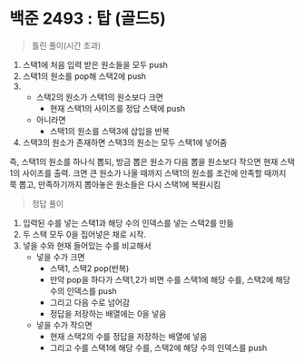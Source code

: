 # 백준 2493 : 탑 (골드5)

> 틀린 풀이(시간 초과)
1. 스택1에 처음 입력 받은 원소들을 모두 push
2. 스택1의 원소를 pop해 스택2에 push
3. 
   - 스택2의 원소가 스택1의 원소보다 크면 
      - 현재 스택1의 사이즈를 정답 스택에 push
    - 아니라면 
      - 스택1의 원소를 스택3에 삽입을 반복
4. 스택3의 원소가 존재하면 스택3의 원소는 모두 스택1에 넣어줌

즉, 스택1의 원소를 하나식 뽑되, 
방금 뽑은 원소가 다음 뽑을 원소보다 작으면 현재 스택1의 사이즈를 출력.
크면 큰 원소가 나올 때까지 스택1의 원소를 조건에 만족할 때까지 쭉 뽑고, 
만족하기까지 뽑아놓은 원소들은 다시 스택1에 복원시킴

>정답 풀이
1. 입력된 수를 넣는 스택1과 해당 수의 인덱스를 넣는 스택2를 만듦
2. 두 스택 모두 0을 집어넣은 채로 시작.
3. 넣을 수와 현재 들어있는 수를 비교해서
    - 넣을 수가 크면 
      - 스택1, 스택2 pop(반복)
      - 만약 pop을 하다가 스택1,2가 비면 수를 스택1에 해당 수를, 스택2에 해당 수의 인덱스를 push
      - 그리고 다음 수로 넘어감
      - 정답을 저장하는 배열에는 0을 넣음
    - 넣을 수가 작으면
      - 현재 스택2의 수를 정답을 저장하는 배열에 넣음
      - 그리고 수를 스택1에 해당 수를, 스택2에 해당 수의 인덱스를 push
